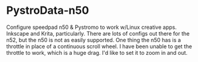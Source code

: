 PystroData-n50
==============

Configure speedpad n50 &amp; Pystromo to work w/Linux creative apps. Inkscape and Krita, particularly. There are lots of configs out there for the n52, but the n50 is not as easily supported. One thing the n50 has is a throttle in place of a continuous scroll wheel. I have been unable to get the throttle to work, which is a huge drag. I'd like to set it to zoom in and out. 
